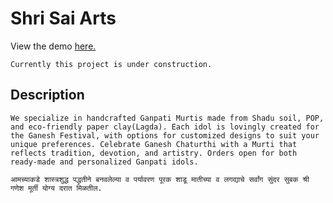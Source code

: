 # Shri Sai Arts


View the demo [here.](https://svalanju.github.io/Shri-Sai-Arts/)

```
Currently this project is under construction.
```

## Description
```
We specialize in handcrafted Ganpati Murtis made from Shadu soil, POP, and eco-friendly paper clay(Lagda). Each idol is lovingly created for the Ganesh Festival, with options for customized designs to suit your unique preferences. Celebrate Ganesh Chaturthi with a Murti that reflects tradition, devotion, and artistry. Orders open for both ready-made and personalized Ganpati idols. 

आमच्याकडे शास्त्रशुद्ध पद्धतीने बनवलेल्या व पर्यावरण पूरक शाडू मातीच्या व लगद्याचे सर्वांग सुंदर सुबक श्री गणेश मूर्ती योग्य दरात मिळतील.
```
